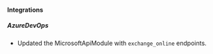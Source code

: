 
#### Integrations

##### AzureDevOps

- Updated the MicrosoftApiModule with `exchange_online` endpoints.

